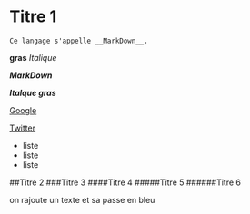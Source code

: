# Titre 1

    Ce langage s'appelle __MarkDown__.
**gras**
*Italique*

___MarkDown___

***Italque gras***


[Google](https://www.google.fr)

[Twitter](https://www.twitter.com)

- liste
- liste
- liste

##Titre 2
###Titre 3
####Titre 4
#####Titre 5
######Titre 6

on rajoute un texte et sa passe en bleu 